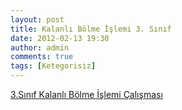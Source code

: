```yaml
---
layout: post
title: Kalanlı Bölme İşlemi 3. Sınıf
date: 2012-02-13 19:30
author: admin
comments: true
tags: [Ketegorisiz]
---
```

<a href="http://egitimvaktim.com/dosyalar/2012/02/3.Sınıf-Kalanlı-Bölme-İşlemi-Çalışması.doc">3.Sınıf Kalanlı Bölme İşlemi Çalışması</a>

